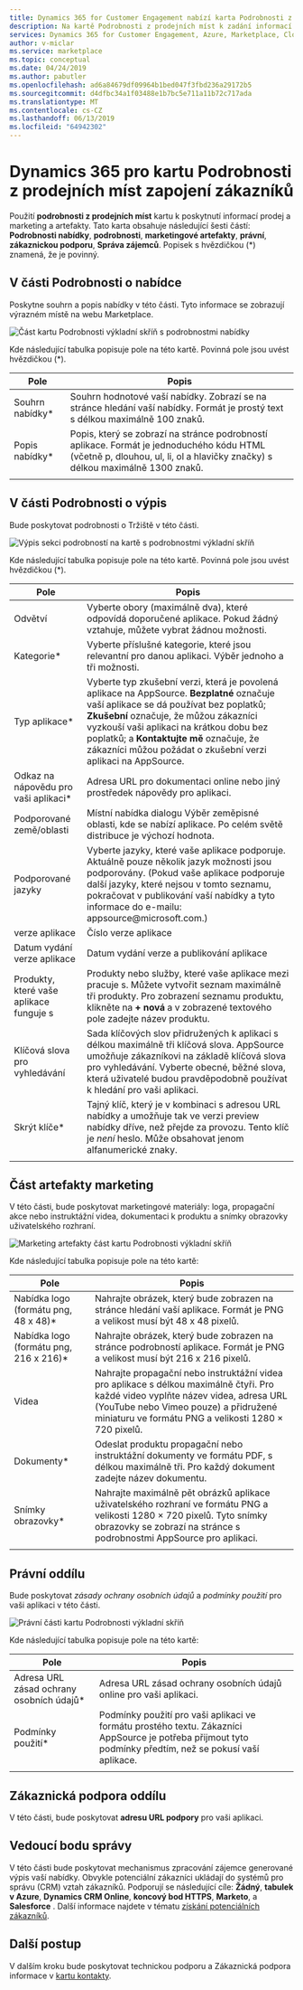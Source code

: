 ```yaml
---
title: Dynamics 365 for Customer Engagement nabízí karta Podrobnosti z prodejních míst | Azure Marketplace
description: Na kartě Podrobnosti z prodejních míst k zadání informací prodeje a marketingu pro Dynamics 365 Customer Engagement nabídky.
services: Dynamics 365 for Customer Engagement, Azure, Marketplace, Cloud Partner Portal, AppSource
author: v-miclar
ms.service: marketplace
ms.topic: conceptual
ms.date: 04/24/2019
ms.author: pabutler
ms.openlocfilehash: ad6a84679df09964b1bed047f3fbd236a29172b5
ms.sourcegitcommit: d4dfbc34a1f03488e1b7bc5e711a11b72c717ada
ms.translationtype: MT
ms.contentlocale: cs-CZ
ms.lasthandoff: 06/13/2019
ms.locfileid: "64942302"
---
```

# <a name="dynamics-365-for-customer-engagement-storefront-details-tab"></a>Dynamics 365 pro kartu Podrobnosti z prodejních míst zapojení zákazníků

Použití **podrobnosti z prodejních míst** kartu k poskytnutí informací prodej a marketing a artefakty.  Tato karta obsahuje následující šesti částí: **Podrobnosti nabídky**, **podrobnosti**, **marketingové artefakty**, **právní**, **zákaznickou podporu**,  **Správa zájemců**.  Popisek s hvězdičkou (*) znamená, že je povinný.


## <a name="offer-details-section"></a>V části Podrobnosti o nabídce

Poskytne souhrn a popis nabídky v této části.  Tyto informace se zobrazují výrazném místě na webu Marketplace.
 
![Část kartu Podrobnosti výkladní skříň s podrobnostmi nabídky](./media/storefront-tab-offer-details.png)

Kde následující tabulka popisuje pole na této kartě. Povinná pole jsou uvést hvězdičkou (*). 

|    **Pole**          |  **Popis**               |
|  ---------------      |  ---------------               |
|  Souhrn nabídky\*        | Souhrn hodnotové vaší nabídky. Zobrazí se na stránce hledání vaší nabídky. Formát je prostý text s délkou maximálně 100 znaků. |
|  Popis nabídky\*    | Popis, který se zobrazí na stránce podrobností aplikace. Formát je jednoduchého kódu HTML (včetně p, dlouhou, ul, li, ol a hlavičky značky) s délkou maximálně 1300 znaků.  |
|  |  | 


## <a name="listing-details-section"></a>V části Podrobnosti o výpis

Bude poskytovat podrobnosti o Tržiště v této části.

![Výpis sekci podrobností na kartě s podrobnostmi výkladní skříň](./media/storefront-tab-listing-details.png)

Kde následující tabulka popisuje pole na této kartě. Povinná pole jsou uvést hvězdičkou (*). 

|    **Pole**          |  **Popis**               |
|  ---------------      |  ---------------               |
|  Odvětví           | Vyberte obory (maximálně dva), které odpovídá doporučené aplikace. Pokud žádný vztahuje, můžete vybrat žádnou možnosti.  |
|  Kategorie\*         | Vyberte příslušné kategorie, které jsou relevantní pro danou aplikaci. Výběr jednoho a tři možnosti.  |
|  Typ aplikace\*           | Vyberte typ zkušební verzi, která je povolená aplikace na AppSource. **Bezplatné** označuje vaší aplikace se dá používat bez poplatků; **Zkušební** označuje, že můžou zákazníci vyzkouší vaši aplikaci na krátkou dobu bez poplatků; a **Kontaktujte mě** označuje, že zákazníci můžou požádat o zkušební verzi aplikaci na AppSource.  |
| Odkaz na nápovědu pro vaši aplikaci\* | Adresa URL pro dokumentaci online nebo jiný prostředek nápovědy pro aplikaci.  |
| Podporované země/oblasti | Místní nabídka dialogu Výběr zeměpisné oblasti, kde se nabízí aplikace.  Po celém světě distribuce je výchozí hodnota. |
| Podporované jazyky   | Vyberte jazyky, které vaše aplikace podporuje. Aktuálně pouze několik jazyk možnosti jsou podporovány.  (Pokud vaše aplikace podporuje další jazyky, které nejsou v tomto seznamu, pokračovat v publikování vaší nabídky a tyto informace do e-mailu: appsource\@microsoft.com.)  |
| verze aplikace           | Číslo verze aplikace    |
| Datum vydání verze aplikace      | Datum vydání verze a publikování aplikace |
| Produkty, které vaše aplikace funguje s | Produkty nebo služby, které vaše aplikace mezi pracuje s. Můžete vytvořit seznam maximálně tři produkty. Pro zobrazení seznamu produktu, klikněte na **+ nová** a v zobrazené textového pole zadejte název produktu.  |
| Klíčová slova pro vyhledávání       | Sada klíčových slov přidružených k aplikaci s délkou maximálně tři klíčová slova.  AppSource umožňuje zákazníkovi na základě klíčová slova pro vyhledávání.  Vyberte obecné, běžné slova, která uživatelé budou pravděpodobně používat k hledání pro vaši aplikaci.  |
|  Skrýt klíče\*           | Tajný klíč, který je v kombinaci s adresou URL nabídky a umožňuje tak ve verzi preview nabídky dříve, než přejde za provozu.  Tento klíč je *není* heslo.  Může obsahovat jenom alfanumerické znaky.  |
|  |  |


## <a name="marketing-artifacts-section"></a>Část artefakty marketing

V této části, bude poskytovat marketingové materiály: loga, propagační akce nebo instruktážní videa, dokumentaci k produktu a snímky obrazovky uživatelského rozhraní.

![Marketing artefakty část kartu Podrobnosti výkladní skříň](./media/storefront-tab-market-artifacts.png)

Kde následující tabulka popisuje pole na této kartě: 

|      Pole            |    Popis                 |
|  ---------------      |  ---------------               |
| Nabídka logo (formátu png, 48 x 48)\* | Nahrajte obrázek, který bude zobrazen na stránce hledání vaší aplikace. Formát je PNG a velikost musí být 48 x 48 pixelů. |
| Nabídka logo (formátu png, 216 x 216)\* | Nahrajte obrázek, který bude zobrazen na stránce podrobností aplikace. Formát je PNG a velikost musí být 216 x 216 pixelů. |
| Videa                | Nahrajte propagační nebo instruktážní videa pro aplikace s délkou maximálně čtyři.  Pro každé video vyplňte název videa, adresa URL (YouTube nebo Vimeo pouze) a přidružené miniaturu ve formátu PNG a velikosti 1280 × 720 pixelů.  | 
| Dokumenty\*             | Odeslat produktu propagační nebo instruktážní dokumenty ve formátu PDF, s délkou maximálně tři.  Pro každý dokument zadejte název dokumentu.  |
| Snímky obrazovky\*           | Nahrajte maximálně pět obrázků aplikace uživatelského rozhraní ve formátu PNG a velikosti 1280 × 720 pixelů.  Tyto snímky obrazovky se zobrazí na stránce s podrobnostmi AppSource pro aplikaci. |
|  |  |


## <a name="legal-section"></a>Právní oddílu

Bude poskytovat *zásady ochrany osobních údajů* a *podmínky použití* pro vaši aplikaci v této části.

![Právní části kartu Podrobnosti výkladní skříň](./media/storefront-tab-legal.png)

Kde následující tabulka popisuje pole na této kartě: 

|      Pole            |    Popis                 |
|  ---------------      |  ---------------               |
| Adresa URL zásad ochrany osobních údajů\*    | Adresa URL zásad ochrany osobních údajů online pro vaši aplikaci.  |
| Podmínky použití\*          | Podmínky použití pro vaši aplikaci ve formátu prostého textu.  Zákazníci AppSource je potřeba přijmout tyto podmínky předtím, než se pokusí vaší aplikace. |
|  |  |


## <a name="customer-support-section"></a>Zákaznická podpora oddílu

V této části, bude poskytovat **adresu URL podpory** pro vaši aplikaci.


## <a name="lead-management-section"></a>Vedoucí bodu správy

V této části bude poskytovat mechanismus zpracování zájemce generované výpis vaší nabídky.  Obvykle potenciální zákazníci ukládají do systémů pro správu (CRM) vztah zákazníků.  Podporují se následující cíle: **Žádný**, **tabulek v Azure**, **Dynamics CRM Online**, **koncový bod HTTPS**, **Marketo**, a **Salesforce** .  Další informace najdete v tématu [získání potenciálních zákazníků](../../cloud-partner-portal-orig/cloud-partner-portal-get-customer-leads.md).


## <a name="next-steps"></a>Další postup

V dalším kroku bude poskytovat technickou podporu a Zákaznická podpora informace v [kartu kontakty](./cpp-contacts-tab.md). 
